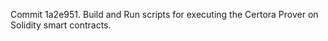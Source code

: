 Commit 1a2e951.                    Build and Run scripts for executing the Certora Prover on Solidity smart contracts.